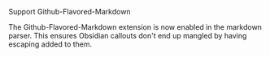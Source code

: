 Support Github-Flavored-Markdown

The Github-Flavored-Markdown extension is now enabled in the markdown parser.
This ensures Obsidian callouts don't end up mangled by having escaping added to them.
